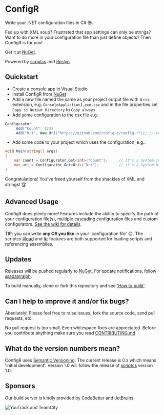 # ConfigR

Write your .NET configuration files in C# :sunglasses:.

Fed up with XML soup? Frustrated that app settings can only be strings? Want to do more in your configuration file than just define objects? Then ConfigR is for you!

Get it at [NuGet](https://nuget.org/packages/ConfigR/ "ConfigR on Nuget").

Powered by [scriptcs](https://github.com/scriptcs/scriptcs) and [Roslyn](http://msdn.microsoft.com/en-gb/roslyn).

## Quickstart

* Create a console app in Visual Studio
* Install ConfigR from [NuGet](https://nuget.org/packages/ConfigR/ "ConfigR on Nuget")
* Add a new file named the same as your project output file with a `csx` extension, e.g. `ConsoleAppliction1.exe.csx` and in the file properties set `Copy to Output Directory` to `Copy always`
* Add some configuration to the csx file e.g.

```C#
Configurator
    .Add("Count", 123)
    .Add("Uri", new Uri("https://github.com/config-r/config-r")); // regular C#, no restrictions!
```

* Add some code to your project which uses the configuration, e.g.:

```C#
void Main(string[] args)
{ 
    var count = Configurator.Get<int>("Count");     // it's a System.Int32!
    var uri = Configurator.Get<Uri>("Uri");         // it's a System.Uri!
}
```

Congratulations! You've freed yourself from the shackles of XML and strings! :trophy:

## Advanced Usage

ConfigR does plenty more! Features include the ability to specify the path of your configuration file(s), multiple cascading configuration files and custom configurators. [See the wiki for details](https://github.com/config-r/config-r/wiki).

TIP: you can write **any C# you like** in your 'configuration file' :wink:. The scriptcs [#load](https://github.com/scriptcs/scriptcs/wiki/Writing-a-script#loading-referenced-scripts) and [#r](https://github.com/scriptcs/scriptcs/wiki/Writing-a-script#referencing-assemblies) features are both supported for loading scripts and referencing assemblies.

## Updates

Releases will be pushed regularly to [NuGet](https://nuget.org/packages/ConfigR/). For update notifications, follow [@adamralph](https://twitter.com/#!/adamralph).

To build manually, clone or fork this repository and see ['How to build'](https://github.com/config-r/config-r/blob/master/how_to_build.md).

## Can I help to improve it and/or fix bugs? ##

Absolutely! Please feel free to raise issues, fork the source code, send pull requests, etc.

No pull request is too small. Even whitespace fixes are appreciated. Before you contribute anything make sure you read [CONTRIBUTING.md](https://github.com/config-r/config-r/blob/master/CONTRIBUTING.md).

## What do the version numbers mean? ##

ConfigR uses [Semantic Versioning](http://semver.org/). The current release is 0.x which means 'initial development'. Version 1.0 will follow the release of [scriptcs](https://github.com/scriptcs/scriptcs) version 1.0.

## Sponsors ##
Our build server is kindly provided by [CodeBetter](http://codebetter.com/) and [JetBrains](http://www.jetbrains.com/).

![YouTrack and TeamCity](http://www.jetbrains.com/img/banners/Codebetter300x250.png)
